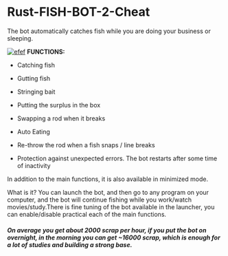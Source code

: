 # Rust-FISH-BOT-2-Cheat
The bot automatically catches fish while you are doing your business or sleeping.


[![efef](https://gamepanel-archive.com/wp/wp-content/uploads/2025/01/IMG_2614.webp "efef")](https://gamepanel-archive.com/wp/wp-content/uploads/2025/01/IMG_2614.webp "efef")
**FUNCTIONS:**

- Catching fish

- Gutting fish

- Stringing bait

- Putting the surplus in the box

- Swapping a rod when it breaks

- Auto Eating

- Re-throw the rod when a fish snaps / line breaks 

- Protection against unexpected errors. The bot restarts after some time of inactivity

In addition to the main functions, it is also available in minimized mode. 

What is it? You can launch the bot, and then go to any program on your computer, and the bot will continue fishing while you work/watch movies/study.There is fine tuning of the bot available in the launcher, you can enable/disable practical each of the main functions.

##### On average you get about 2000 scrap per hour, if you put the bot on overnight, in the morning you can get ~16000 scrap, which is enough for a lot of studies and building a strong base.

